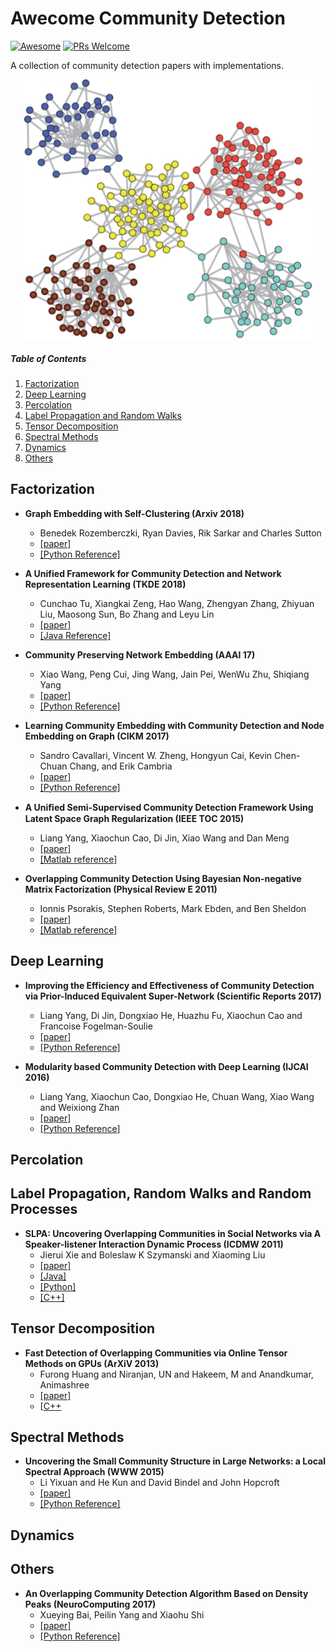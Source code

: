# Awecome Community Detection
[![Awesome](https://cdn.rawgit.com/sindresorhus/awesome/d7305f38d29fed78fa85652e3a63e154dd8e8829/media/badge.svg)](https://github.com/sindresorhus/awesome)
[![PRs Welcome](https://img.shields.io/badge/PRs-welcome-brightgreen.svg?style=flat-square)](http://makeapullrequest.com)

A collection of community detection papers with implementations.

<p align="center">
  <img width="460" src="coms.png">
</p>

##### Table of Contents  

1. [Factorization](#factorization)  
2. [Deep Learning](#deep-learning) 
3. [Percolation](#percolation) 
4. [Label Propagation and Random Walks](#label-propagation,-random-walks-and-random-processes) 
5. [Tensor Decomposition](#tensor-decomposition)
6. [Spectral Methods](#spectral-methods) 
7. [Dynamics](#dynamics) 
8. [Others](#others) 
  
## Factorization
- **Graph Embedding with Self-Clustering (Arxiv 2018)**
  - Benedek Rozemberczki, Ryan Davies, Rik Sarkar and Charles Sutton
  - [[paper]](https://arxiv.org/abs/1802.03997)
  - [[Python Reference]](https://github.com/benedekrozemberczki/GEMSEC)
  
- **A Unified Framework for Community Detection and Network Representation Learning (TKDE 2018)**
  - Cunchao Tu, Xiangkai Zeng, Hao Wang, Zhengyan Zhang, Zhiyuan Liu, Maosong Sun, Bo Zhang and Leyu Lin
  - [[paper]](https://arxiv.org/pdf/1611.06645.pdf)
  - [[Java Reference]](http://nlp.csai.tsinghua.edu.cn//~tcc/datasets/simplified_CNRL.zip)
  
- **Community Preserving Network Embedding (AAAI 17)**
  -  Xiao Wang, Peng Cui, Jing Wang, Jain Pei, WenWu Zhu, Shiqiang Yang
  - [[paper]](https://aaai.org/ocs/index.php/AAAI/AAAI17/paper/view/14589/13763)
  - [[Python Reference]](https://github.com/benedekrozemberczki/M-NMF)
  
- **Learning Community Embedding with Community Detection and Node Embedding on Graph (CIKM 2017)**
  - Sandro Cavallari, Vincent W. Zheng, Hongyun Cai, Kevin Chen-Chuan Chang, and Erik Cambria
  - [[paper]](http://sentic.net/community-embedding.pdf)
  - [[Python Reference]](https://github.com/andompesta/ComE)
  
- **A Uniﬁed Semi-Supervised Community Detection Framework Using Latent Space Graph Regularization (IEEE TOC 2015)**
  - Liang Yang, Xiaochun Cao, Di Jin, Xiao Wang and Dan Meng
  - [[paper]](http://yangliang.github.io/pdf/06985550.pdf)
  - [[Matlab reference]](http://yangliang.github.io/code/LSGR.rar)
  
- **Overlapping Community Detection Using Bayesian Non-negative Matrix Factorization (Physical Review E 2011)**
  - Ionnis Psorakis, Stephen Roberts, Mark Ebden, and Ben Sheldon
  - [[paper]](http://www.orchid.ac.uk/eprints/38/1/PRE_NMF.pdf)
  - [[Matlab reference]](https://github.com/ipsorakis/commDetNMF)
  
## Deep Learning
- **Improving the Efficiency and Effectiveness of Community Detection via Prior-Induced Equivalent Super-Network (Scientific Reports 2017)**
  - Liang Yang, Di Jin, Dongxiao He, Huazhu Fu, Xiaochun Cao and Francoise Fogelman-Soulie
  - [[paper]](http://yangliang.github.io/pdf/sr17.pdf)
  - [[Python Reference]](http://yangliang.github.io/code/SUPER.zip)
  
- **Modularity based Community Detection with Deep Learning (IJCAI 2016)**
  - Liang Yang, Xiaochun Cao, Dongxiao He, Chuan Wang, Xiao Wang and Weixiong Zhan
  - [[paper]](http://yangliang.github.io/pdf/ijcai16.pdf)
  - [[Python Reference]](http://yangliang.github.io/code/DC.zip)
  
## Percolation

## Label Propagation, Random Walks and Random Processes

- **SLPA: Uncovering Overlapping Communities in Social Networks via A Speaker-listener Interaction Dynamic Process (ICDMW 2011)**
  - Jierui Xie and Boleslaw K Szymanski and Xiaoming Liu
  - [[paper]](https://arxiv.org/pdf/1109.5720.pdf)
  - [[Java]](https://github.com/sebastianliu/SLPA-community-detection)
  - [[Python]](https://github.com/kbalasu/SLPA)
  - [[C++]](https://github.com/arminbalalaie/graphlab-slpa)


## Tensor Decomposition

- **Fast Detection of Overlapping Communities via Online Tensor Methods on GPUs (ArXiV 2013)**
  - Furong Huang and Niranjan, UN and Hakeem, M and Anandkumar, Animashree
  - [[paper]](https://www.semanticscholar.org/paper/Fast-Detection-of-Overlapping-Communities-via-on-Huang-Niranjan/356e6c7eacca6caa94a5a96f41a9c785064f5693)
  - [[C++](https://github.com/mapleyustat/Fast-Detection-of-Overlapping-Communities-via-Online-Tensor-Methods)

## Spectral Methods

- **Uncovering the Small Community Structure in Large Networks: a Local Spectral Approach (WWW 2015)**
  - Li Yixuan and He Kun and David Bindel and John Hopcroft
  - [[paper]](https://arxiv.org/abs/1509.07715)
  - [[Python Reference]](https://github.com/YixuanLi/LEMON)
  
## Dynamics

## Others

- **An Overlapping Community Detection Algorithm Based on Density Peaks (NeuroComputing 2017)**
  - Xueying Bai, Peilin Yang and Xiaohu Shi
  - [[paper]](https://www.sciencedirect.com/science/article/pii/S092523121631400X)
  - [[Python Reference]](https://github.com/XueyingBai/An-overlapping-community-detection-algorithm-based-on-density-peaks)

